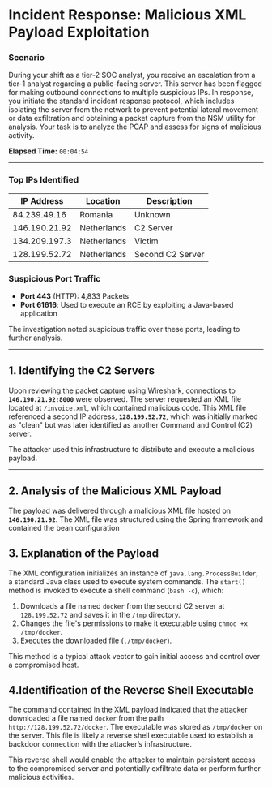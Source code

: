 # Incident Response: Malicious XML Payload Exploitation

### **Scenario**
During your shift as a tier-2 SOC analyst, you receive an escalation from a tier-1 analyst regarding a public-facing server. This server has been flagged for making outbound connections to multiple suspicious IPs. In response, you initiate the standard incident response protocol, which includes isolating the server from the network to prevent potential lateral movement or data exfiltration and obtaining a packet capture from the NSM utility for analysis. Your task is to analyze the PCAP and assess for signs of malicious activity.

**Elapsed Time:** `00:04:54`

---

### **Top IPs Identified**
| IP Address        | Location       | Description              |
|-------------------|----------------|--------------------------|
| 84.239.49.16      | Romania        | Unknown                  |
| 146.190.21.92     | Netherlands    | C2 Server                |
| 134.209.197.3     | Netherlands    | Victim                   |
| 128.199.52.72     | Netherlands    | Second C2 Server         |

### **Suspicious Port Traffic**
- **Port 443** (HTTP): 4,833 Packets
- **Port 61616**: Used to execute an RCE by exploiting a Java-based application

The investigation noted suspicious traffic over these ports, leading to further analysis.

---

## **1. Identifying the C2 Servers**
Upon reviewing the packet capture using Wireshark, connections to **`146.190.21.92:8000`** were observed. The server requested an XML file located at `/invoice.xml`, which contained malicious code. This XML file referenced a second IP address, **`128.199.52.72`**, which was initially marked as "clean" but was later identified as another Command and Control (C2) server.

The attacker used this infrastructure to distribute and execute a malicious payload.

---

## **2. Analysis of the Malicious XML Payload**
The payload was delivered through a malicious XML file hosted on **`146.190.21.92`**. The XML file was structured using the Spring framework and contained the bean configuration

## **3. Explanation of the Payload**

The XML configuration initializes an instance of `java.lang.ProcessBuilder`, a standard Java class used to execute system commands. The `start()` method is invoked to execute a shell command (`bash -c`), which:

1. Downloads a file named `docker` from the second C2 server at `128.199.52.72` and saves it in the `/tmp` directory.
2. Changes the file's permissions to make it executable using `chmod +x /tmp/docker`.
3. Executes the downloaded file (`./tmp/docker`).

This method is a typical attack vector to gain initial access and control over a compromised host.

## **4.Identification of the Reverse Shell Executable**

The command contained in the XML payload indicated that the attacker downloaded a file named `docker` from the path `http://128.199.52.72/docker`. The executable was stored as `/tmp/docker` on the server. This file is likely a reverse shell executable used to establish a backdoor connection with the attacker’s infrastructure.

This reverse shell would enable the attacker to maintain persistent access to the compromised server and potentially exfiltrate data or perform further malicious activities.

